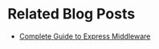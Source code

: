# Related Blog Posts

* [Complete Guide to Express Middleware](https://reflectoring.io/express-middleware/)
